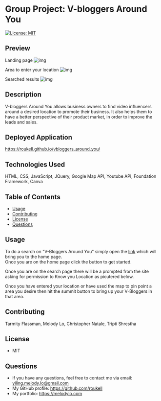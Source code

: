 # Group Project: V-bloggers Around You
[![License: MIT](https://img.shields.io/badge/License-MIT-yellow.svg)](https://opensource.org/licenses/MIT)

## Preview
Landing page
![img](./images/landingPage.png)

Area to enter your location
![img](./images/contentPage.png)

Searched results
![img](./images/loadedVideos.png)

## Description 

V-bloggers Around You allows business owners to find video influencers around a desired location to promote their business. It also helps them to have a better perspective of their product market, in order to improve the leads and sales. 

## Deployed Application
https://roukell.github.io/vbloggers_around_you/

## Technologies Used
HTML, CSS, JavaScript, JQuery, Google Map API, Youtube API, Foundation Framework, Canva

## Table of Contents
* [Usage](#Usage)
* [Contributing](#Contributing)
* [License](#License)
* [Questions](#Questions)

## Usage 

To do a search on "V-Bloggers Around You" simply open the [link](https://roukell.github.io/vbloggers_around_you/) which will bring you to the home page.  
Once you are on the home page click the button to get started.  

Once you are on the search page there will be a prompted from the site asking for permission to Know you Location as picutered below.  

Once you have entered your location or have used the map to pin point a area you desire then hit the summit button to bring up your V-Bloggers in that area.

## Contributing
Tarmity Flassman, Melody Lo, Christopher Natale, Tripti Shrestha

## License
* MIT

## Questions
  * If you have any questions, feel free to contact me via email: yiling.melody.lo@gmail.com
  * My GitHub profile: https://github.com/roukell
  * My portfolio: https://melodylo.com
